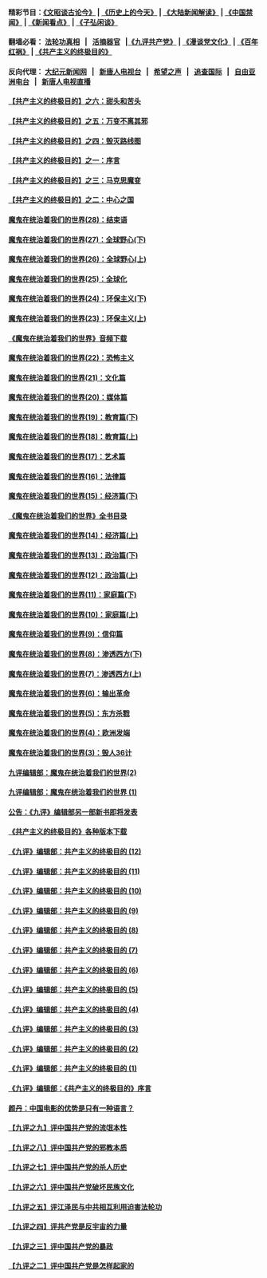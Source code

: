 #### 精彩节目：[《文昭谈古论今》](http://155.138.205.71/wenzhao) | [《历史上的今天》](http://155.138.205.71/today-in-history) | [《大陆新闻解读》](http://155.138.205.71/ntdtv-comedy) | [《中国禁闻》](http://155.138.205.71/ntdtv-news) | [《新闻看点》](http://155.138.205.71/news-insight) | [《子弘闲谈》](http://155.138.205.71/zihongxiantan/) 

 #### 翻墙必看： [法轮功真相](http://155.138.205.71:10000/videos/truth.html) &nbsp;&nbsp;|&nbsp;&nbsp; [活摘器官](http://155.138.205.71:10000/videos/res/Organs/) &nbsp;&nbsp;|[《九评共产党》](http://155.138.205.71:10000/videos/jiuping) | [《漫谈党文化》](http://155.138.205.71:10000/videos/mtdwh) | [《百年红祸》](http://155.138.205.71:10000/videos/bnhh) | [《共产主义的终极目的》](http://155.138.205.71:10000/videos/res/zjmd) 

 #### 反向代理： [大纪元新闻网](http://155.138.205.71:10080/) &nbsp;&nbsp;|&nbsp;&nbsp; [新唐人电视台](http://155.138.205.71:8000/) &nbsp;&nbsp;|&nbsp;&nbsp; [希望之声](http://155.138.205.71:8200/) &nbsp;&nbsp;|&nbsp;&nbsp; [追查国际](http://155.138.205.71:10010/) &nbsp;&nbsp;|&nbsp;&nbsp; [自由亚洲电台](http://155.138.205.71:9800/) &nbsp;&nbsp;|&nbsp;&nbsp; [新唐人电视直播](http://155.138.205.71/) 

#### [【共产主义的终极目的】之六：甜头和苦头](../pages/nsc422/n11096971.md?t=03081236) 

#### [【共产主义的终极目的】之五：万变不离其邪](../pages/nsc422/n11091285.md?t=03081236) 

#### [【共产主义的终极目的】之四：毁灭路线图](../pages/nsc422/n11086284.md?t=03081236) 

#### [【共产主义的终极目的】之一：序言](../pages/nsc422/n11086077.md?t=03081236) 

#### [【共产主义的终极目的】之三：马克思魔变](../pages/nsc422/n11061941.md?t=03081236) 

#### [【共产主义的终极目的】之二：中心之国](../pages/nsc422/n11047728.md?t=03081236) 

#### [魔鬼在统治着我们的世界(28)：结束语](../pages/nsc422/n10936246.md?t=03081236) 

#### [魔鬼在统治着我们的世界(27)：全球野心(下)](../pages/nsc422/n10928319.md?t=03081236) 

#### [魔鬼在统治着我们的世界(26)：全球野心(上)](../pages/nsc422/n10900318.md?t=03081236) 

#### [魔鬼在统治着我们的世界(25)：全球化](../pages/nsc422/n10788205.md?t=03081236) 

#### [魔鬼在统治着我们的世界(24)：环保主义(下)](../pages/nsc422/n10695307.md?t=03081236) 

#### [魔鬼在统治着我们的世界(23)：环保主义(上)](../pages/nsc422/n10688613.md?t=03081236) 

#### [《魔鬼在统治着我们的世界》音频下载](../pages/nsc422/n10635553.md?t=03081236) 

#### [魔鬼在统治着我们的世界(22)：恐怖主义](../pages/nsc422/n10614727.md?t=03081236) 

#### [魔鬼在统治着我们的世界(21)：文化篇](../pages/nsc422/n10597706.md?t=03081236) 

#### [魔鬼在统治着我们的世界(20)：媒体篇](../pages/nsc422/n10586579.md?t=03081236) 

#### [魔鬼在统治着我们的世界(19)：教育篇(下)](../pages/nsc422/n10564808.md?t=03081236) 

#### [魔鬼在统治着我们的世界(18)：教育篇(上)](../pages/nsc422/n10526970.md?t=03081236) 

#### [魔鬼在统治着我们的世界(17)：艺术篇](../pages/nsc422/n10499093.md?t=03081236) 

#### [魔鬼在统治着我们的世界(16)：法律篇](../pages/nsc422/n10485969.md?t=03081236) 

#### [魔鬼在统治着我们的世界(15)：经济篇(下)](../pages/nsc422/n10469975.md?t=03081236) 

#### [《魔鬼在统治着我们的世界》全书目录](../pages/nsc422/n10464261.md?t=03081236) 

#### [魔鬼在统治着我们的世界(14)：经济篇(上)](../pages/nsc422/n10457370.md?t=03081236) 

#### [魔鬼在统治着我们的世界(13)：政治篇(下)](../pages/nsc422/n10448270.md?t=03081236) 

#### [魔鬼在统治着我们的世界(12)：政治篇(上)](../pages/nsc422/n10444576.md?t=03081236) 

#### [魔鬼在统治着我们的世界(11)：家庭篇(下)](../pages/nsc422/n10440961.md?t=03081236) 

#### [魔鬼在统治着我们的世界(10)：家庭篇(上)](../pages/nsc422/n10435448.md?t=03081236) 

#### [魔鬼在统治着我们的世界(9)：信仰篇](../pages/nsc422/n10432159.md?t=03081236) 

#### [魔鬼在统治着我们的世界(8)：渗透西方(下)](../pages/nsc422/n10429603.md?t=03081236) 

#### [魔鬼在统治着我们的世界(7)：渗透西方(上)](../pages/nsc422/n10426013.md?t=03081236) 

#### [魔鬼在统治着我们的世界(6)：输出革命](../pages/nsc422/n10421536.md?t=03081236) 

#### [魔鬼在统治着我们的世界(5)：东方杀戮](../pages/nsc422/n10417707.md?t=03081236) 

#### [魔鬼在统治着我们的世界(4)：欧洲发端](../pages/nsc422/n10414890.md?t=03081236) 

#### [魔鬼在统治着我们的世界(3)：毁人36计](../pages/nsc422/n10411583.md?t=03081236) 

#### [九评编辑部：魔鬼在统治着我们的世界(2)](../pages/nsc422/n10410036.md?t=03081236) 

#### [九评编辑部：魔鬼在统治着我们的世界 (1)](../pages/nsc422/n10406825.md?t=03081236) 

#### [公告：《九评》编辑部另一部新书即将发表](../pages/nsc422/n10405104.md?t=03081236) 

#### [《共产主义的终极目的》各种版本下载](../pages/nsc422/n10022138.md?t=03081236) 

#### [《九评》编辑部：共产主义的终极目的 (12)](../pages/nsc422/n9933272.md?t=03081236) 

#### [《九评》编辑部：共产主义的终极目的 (11)](../pages/nsc422/n9924973.md?t=03081236) 

#### [《九评》编辑部：共产主义的终极目的 (10)](../pages/nsc422/n9920883.md?t=03081236) 

#### [《九评》编辑部：共产主义的终极目的 (9)](../pages/nsc422/n9916363.md?t=03081236) 

#### [《九评》编辑部：共产主义的终极目的 (8)](../pages/nsc422/n9912488.md?t=03081236) 

#### [《九评》编辑部：共产主义的终极目的 (7)](../pages/nsc422/n9901176.md?t=03081236) 

#### [《九评》编辑部：共产主义的终极目的 (6)](../pages/nsc422/n9899359.md?t=03081236) 

#### [《九评》编辑部：共产主义的终极目的 (5)](../pages/nsc422/n9893174.md?t=03081236) 

#### [《九评》编辑部：共产主义的终极目的 (4)](../pages/nsc422/n9891246.md?t=03081236) 

#### [《九评》编辑部：共产主义的终极目的 (3)](../pages/nsc422/n9879879.md?t=03081236) 

#### [《九评》编辑部：共产主义的终极目的 (2)](../pages/nsc422/n9876205.md?t=03081236) 

#### [《九评》编辑部：共产主义的终极目的 (1)](../pages/nsc422/n9865857.md?t=03081236) 

#### [《九评》编辑部：《共产主义的终极目的》序言](../pages/nsc422/n9862666.md?t=03081236) 

#### [颜丹：中国电影的优势是只有一种语言？](../pages/nsc422/n9583062.md?t=03081236) 

#### [【九评之九】评中国共产党的流氓本性](../pages/nsc422/n737542.md?t=03081236) 

#### [【九评之八】评中国共产党的邪教本质](../pages/nsc422/n735942.md?t=03081236) 

#### [【九评之七】评中国共产党的杀人历史](../pages/nsc422/n733806.md?t=03081236) 

#### [【九评之六】评中国共产党破坏民族文化](../pages/nsc422/n731667.md?t=03081236) 

#### [【九评之五】评江泽民与中共相互利用迫害法轮功](../pages/nsc422/n730058.md?t=03081236) 

#### [【九评之四】评共产党是反宇宙的力量](../pages/nsc422/n727814.md?t=03081236) 

#### [【九评之三】评中国共产党的暴政](../pages/nsc422/n725597.md?t=03081236) 

#### [【九评之二】评中国共产党是怎样起家的](../pages/nsc422/n723946.md?t=03081236) 

